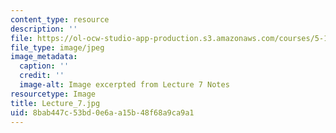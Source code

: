 ```yaml
---
content_type: resource
description: ''
file: https://ol-ocw-studio-app-production.s3.amazonaws.com/courses/5-111sc-principles-of-chemical-science-fall-2014/8bab447c53bd0e6aa15b48f68a9ca9a1_Lecture_7.jpg
file_type: image/jpeg
image_metadata:
  caption: ''
  credit: ''
  image-alt: Image excerpted from Lecture 7 Notes
resourcetype: Image
title: Lecture_7.jpg
uid: 8bab447c-53bd-0e6a-a15b-48f68a9ca9a1
---
```

